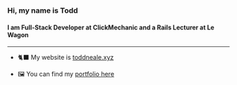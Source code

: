 <h3>Hi, my name is Todd</h3> 
  
<h4>I am Full-Stack Developer at ClickMechanic and a Rails Lecturer at Le Wagon</h4>
<hr>

- 🐈‍⬛ My website is [toddneale.xyz](http://toddneale.xyz/)

- 🖼 You can find my [portfolio here](https://github.com/todd-neale/Portfolio/blob/main/README.md)
